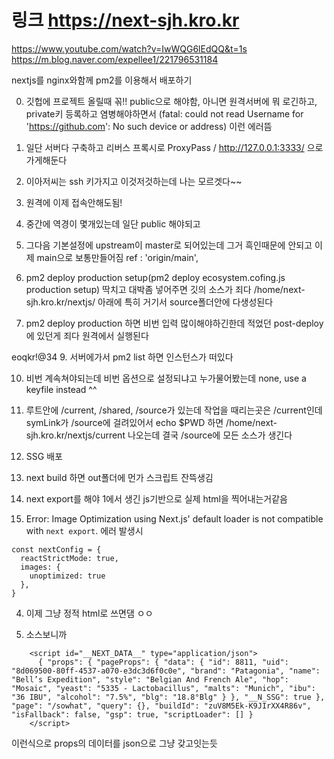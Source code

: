 # 링크 https://next-sjh.kro.kr


https://www.youtube.com/watch?v=IwWQG6lEdQQ&t=1s
https://m.blog.naver.com/expellee1/221796531184

nextjs를 nginx와함께 pm2를 이용해서 배포하기

0. 깃헙에 프로젝트 올릴때 꼮!! public으로 해야함, 아니면 원격서버에 뭐 로긴하고, private키 등록하고 염병해야하면서 (fatal: could not read Username for 'https://github.com': No such device or address) 이런 에러뜸

1. 일단 서버다 구축하고 리버스 프록시로  ProxyPass          /   http://127.0.0.1:3333/ 으로 가게해둔다

2. 이아저씨는 ssh 키가지고 이것저것하는데 나는 모르겟다~~

3. 원격에 이제 접속안해도됨!

4. 중간에 역경이 몇개있는데 일단 public 해야되고

6. 그다음 기본설정에 upstream이 master로 되어있는데 그거 흑인때문에 안되고 이제 main으로 보통만들어짐
ref  : 'origin/main',


7. pm2 deploy production setup(pm2 deploy ecosystem.cofing.js production setup) 딱치고 대박좀 넣어주면 깃의 소스가 죄다 /home/next-sjh.kro.kr/nextjs/ 아래에 특히 거기서 source폴더안에 다생성된다

8. pm2 deploy production 하면 비번 입력 많이해야하긴한데 적었던 post-deploy에 있던게 죄다 원격에서 실행된다


eoqkr!@34
9. 서버에가서 pm2 list 하면 인스턴스가 떠있다

10. 비번 계속쳐야되는데 비번 옵션으로 설정되냐고 누가물어봤는데
none, use a keyfile instead ^^

11. 루트안에 /current, /shared, /source가 있는데
작업을 때리는곳은 /current인데 symLink가 /source에 걸려있어서
echo $PWD 하면 /home/next-sjh.kro.kr/nextjs/current 나오는데
결국 /source에 모든 소스가 생긴다



12. SSG 배포
1. next build 하면 out폴더에 먼가 스크립트 잔뜩생김
2. next export를 해야 1에서 생긴 js기반으로 실제 html을 찍어내는거같음


3. Error: Image Optimization using Next.js' default loader is not compatible with `next export`.
에러 발생시
```
const nextConfig = {
  reactStrictMode: true,
  images: {
    unoptimized: true
  },
}
```

4. 이제 그냥 정적 html로 쓰면댐 ㅇㅇ

5. 소스보니까 
```
    <script id="__NEXT_DATA__" type="application/json">
      { "props": { "pageProps": { "data": { "id": 8811, "uid": "8d069500-80ff-4537-a070-e3dc3d6f0c0e", "brand": "Patagonia", "name": "Bell’s Expedition", "style": "Belgian And French Ale", "hop": "Mosaic", "yeast": "5335 - Lactobacillus", "malts": "Munich", "ibu": "36 IBU", "alcohol": "7.5%", "blg": "18.8°Blg" } }, "__N_SSG": true }, "page": "/sowhat", "query": {}, "buildId": "zuV8M5Ek-K9JIrXX4R86v", "isFallback": false, "gsp": true, "scriptLoader": [] }
    </script>
```
이런식으로 props의 데이터를 json으로 그냥 갖고잇는듯